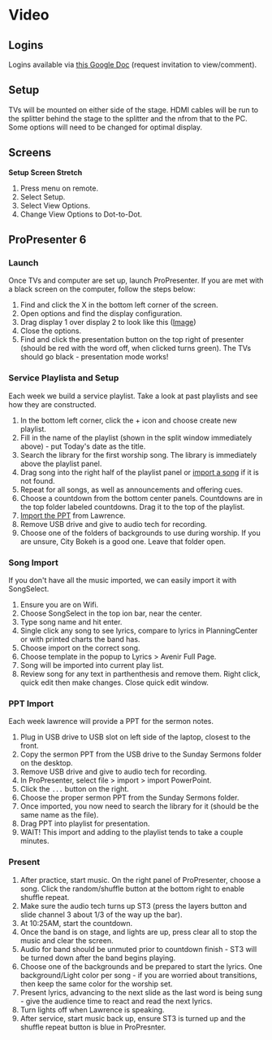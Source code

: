 # Video

## Logins

Logins available via [this Google Doc](https://docs.google.com/spreadsheets/d/1IrxrwhqAgu1wvh-SPnaz7gpV5s1vfTTqHR0vR6gMU1E/edit?usp=sharing) (request invitation to view/comment).

## Setup

TVs will be mounted on either side of the stage. HDMI cables will be run to the splitter behind the stage to the splitter and the nfrom that to the PC. Some options will need to be changed for optimal display.

## Screens

**Setup Screen Stretch**
1. Press menu on remote.
1. Select Setup.
1. Select View Options.
1. Change View Options to Dot-to-Dot.

## ProPresenter 6

### Launch

Once TVs and computer are set up, launch ProPresenter. If you are met with a black screen on the computer, follow the steps below:

1. Find and click the X in the bottom left corner of the screen.
1. Open options and find the display configuration.
1. Drag display 1 over display 2 to look like this ([Image](uploads/images/IMG_0101.JPG))
1. Close the options.
1. Find and click the presentation button on the top right of presenter (should be red with the word off, when clicked turns green). The TVs should go black - presentation mode works!

### Service Playlista and Setup

Each week we build a service playlist. Take a look at past playlists and see how they are constructed.

1. In the bottom left corner, click the + icon and choose create new playlist.
1. Fill in the name of the playlist (shown in the split window immediately above) - put Today's date as the title.
1. Search the library for the first worship song. The library is immediately above the playlist panel.
1. Drag song into the right half of the playlist panel or [import a song](pages/video.md#Song_Import) if it is not found.
1. Repeat for all songs, as well as announcements and offering cues.
1. Choose a countdown from the bottom center panels. Countdowns are in the top folder labeled countdowns. Drag it to the top of the playlist.
1. [Import the PPT](pages/video.md#PPT_Import) from Lawrence.
1. Remove USB drive and give to audio tech for recording.
1. Choose one of the folders of backgrounds to use during worship. If you are unsure, City Bokeh is a good one. Leave that folder open.

### Song Import

If you don't have all the music imported, we can easily import it with SongSelect.

1. Ensure you are on Wifi.
1. Choose SongSelect in the top ion bar, near the center.
1. Type song name and hit enter.
1. Single click any song to see lyrics, compare to lyrics in PlanningCenter or with printed charts the band has.
1. Choose import on the correct song.
1. Choose template in the popup to Lyrics > Avenir Full Page.
1. Song will be imported into current play list.
1. Review song for any text in parthenthesis and remove them. Right click, quick edit then make changes. Close quick edit window.

### PPT Import

Each week lawrence will provide a PPT for the sermon notes.

1. Plug in USB drive to USB slot on left side of the laptop, closest to the front.
1. Copy the sermon PPT from the USB drive to the Sunday Sermons folder on the desktop.
1. Remove USB drive and give to audio tech for recording.
1. In ProPresenter, select file > import > import PowerPoint.
1. Click the `...` button on the right.
1. Choose the proper sermon PPT from the Sunday Sermons folder.
1. Once imported, you now need to search the library for it (should be the same name as the file).
1. Drag PPT into playlist for presentation.
1. WAIT! This import and adding to the playlist tends to take a couple minutes.

### Present

1. After practice, start music. On the right panel of ProPresenter, choose a song. Click the random/shuffle button at the bottom right to enable shuffle repeat.
1. Make sure the audio tech turns up ST3 (press the layers button and slide channel 3 about 1/3 of the way up the bar).
1. At 10:25AM, start the countdown.
1. Once the band is on stage, and lights are up, press clear all to stop the music and clear the screen.
1. Audio for band should be unmuted prior to countdown finish - ST3 will be turned down after the band begins playing.
1. Choose one of the backgrounds and be prepared to start the lyrics. One background/Light color per song - if you are worried about transitions, then keep the same color for the worship set.
1. Present lyrics, advancing to the next slide as the last word is being sung - give the audience time to react and read the next lyrics.
1. Turn lights off when Lawrence is speaking.
1. After service, start music back up, ensure ST3 is turned up and the shuffle repeat button is blue in ProPresnter.

